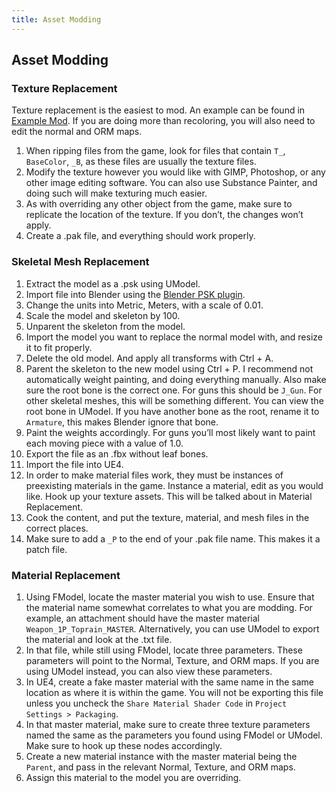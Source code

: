 ```yaml
---
title: Asset Modding
--- 
```


## Asset Modding


### Texture Replacement  
Texture replacement is the easiest to mod. An example can be found in [Example Mod](https://unofficial-modding-guide.com/thebasics.html). If you are doing more than recoloring, you will also need to edit the normal and ORM maps.
1. When ripping files from the game, look for files that contain `T_`, `BaseColor`, `_B`, as these files are usually the texture files. 
2. Modify the texture however you would like with GIMP, Photoshop, or any other image editing software. You can also use Substance Painter, and doing such will make texturing much easier. 
3. As with overriding any other object from the game, make sure to replicate the location of the texture. If you don’t, the changes won’t apply.
4. Create a .pak file, and everything should work properly. 

### Skeletal Mesh Replacement 
1. Extract the model as a .psk using UModel.
2. Import file into Blender using the [Blender PSK plugin](https://unofficial-modding-guide.com/tools.html).
3. Change the units into Metric, Meters, with a scale of 0.01.
4. Scale the model and skeleton by 100.
5. Unparent the skeleton from the model.
6. Import the model you want to replace the normal model with, and resize it to fit properly.
7. Delete the old model. And apply all transforms with Ctrl + A.
8. Parent the skeleton to the new model using Ctrl + P. I recommend not automatically weight painting, and doing everything manually. Also make sure the root bone is the correct one. For guns this should be `J_Gun`. For other skeletal meshes, this will be something different. You can view the root bone in UModel. If you have another bone as the root, rename it to `Armature`, this makes Blender ignore that bone.
9. Paint the weights accordingly. For guns you’ll most likely want to paint each moving piece with a value of 1.0.
10. Export the file as an .fbx without leaf bones.
11. Import the file into UE4.
12. In order to make material files work, they must be instances of preexisting materials in the game. Instance a material, edit as you would like. Hook up your texture assets. This will be talked about in Material Replacement.
13. Cook the content, and put the texture, material, and mesh files in the correct places. 
14. Make sure to add a `_P` to the end of your .pak file name. This makes it a patch file.

### Material Replacement  
1. Using FModel, locate the master material you wish to use. Ensure that the material name somewhat correlates to what you are modding. For example, an attachment should have the master material `Weapon_1P_Toprain_MASTER`. Alternatively, you can use UModel to export the material and look at the .txt file.
2. In that file, while still using FModel, locate three parameters. These parameters will point to the Normal, Texture, and ORM maps. If you are using UModel instead, you can also view these parameters.
3. In UE4, create a fake master material with the same name in the same location as where it is within the game. You will not be exporting this file unless you uncheck the `Share Material Shader Code` in `Project Settings > Packaging`.
4. In that master material, make sure to create three texture parameters named the same as the parameters you found using FModel or UModel. Make sure to hook up these nodes accordingly.
5. Create a new material instance with the master material being the `Parent`, and pass in the relevant Normal, Texture, and ORM maps.
6. Assign this material to the model you are overriding. 
